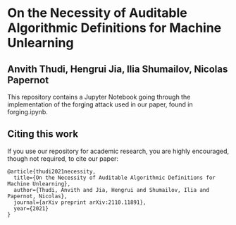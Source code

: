 # On the Necessity of Auditable Algorithmic Definitions for Machine Unlearning
## Anvith Thudi, Hengrui Jia, Ilia Shumailov, Nicolas Papernot

This repository contains a Jupyter Notebook going through the implementation of the forging attack used in our paper, found in forging.ipynb.

## Citing this work

If you use our repository for academic research, you are highly encouraged, though not required, to cite our paper:

```
@article{thudi2021necessity,
  title={On the Necessity of Auditable Algorithmic Definitions for Machine Unlearning},
  author={Thudi, Anvith and Jia, Hengrui and Shumailov, Ilia and Papernot, Nicolas},
  journal={arXiv preprint arXiv:2110.11891},
  year={2021}
}
```
